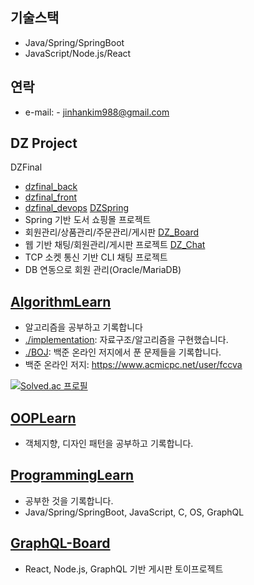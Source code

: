 
## 기술스택
- Java/Spring/SpringBoot
- JavaScript/Node.js/React

## 연락
- e-mail: - jinhankim988@gmail.com

## DZ Project
DZFinal
- [dzfinal_back](https://github.com/jhkim988/dzfinal_back)
- [dzfinal_front](https://github.com/jhkim988/dzfinal_front)
- [dzfinal_devops](https://github.com/jhkim988/devops)
[DZSpring](https://github.com/jhkim988/DZSpring)
- Spring 기반 도서 쇼핑몰 프로젝트
- 회원관리/상품관리/주문관리/게시판
[DZ_Board](https://github.com/jhkim988/DZBoard)
- 웹 기반 채팅/회원관리/게시판 프로젝트
[DZ_Chat](https://github.com/jhkim988/DZ_Chat)
- TCP 소켓 통신 기반 CLI 채팅 프로젝트
- DB 연동으로 회원 관리(Oracle/MariaDB)

## [AlgorithmLearn](https://github.com/jhkim988/AlgorithmLearn)
- 알고리즘을 공부하고 기록합니다
- [./implementation](https://github.com/jhkim988/AlgorithmLearn/tree/main/Implementation): 자료구조/알고리즘을 구현했습니다.
- [./BOJ](https://github.com/jhkim988/AlgorithmLearn/tree/main/Baekjoon): 백준 온라인 저지에서 푼 문제들을 기록합니다.
- 백준 온라인 저지: https://www.acmicpc.net/user/fccva

[![Solved.ac
프로필](http://mazassumnida.wtf/api/v2/generate_badge?boj=fccva)](https://solved.ac/fccva)

## [OOPLearn](https://github.com/jhkim988/OOPLearn)
- 객체지향, 디자인 패턴을 공부하고 기록합니다.

## [ProgrammingLearn](https://github.com/jhkim988/ProgrammingLearn)
- 공부한 것을 기록합니다.
- Java/Spring/SpringBoot, JavaScript, C, OS, GraphQL

## [GraphQL-Board](https://github.com/jhkim988/Graphql-Board)
- React, Node.js, GraphQL 기반 게시판 토이프로젝트

<!--
**jhkim988/jhkim988** is a ✨ _special_ ✨ repository because its `README.md` (this file) appears on your GitHub profile.

Here are some ideas to get you started:

- 🔭 I’m currently working on ...
- 🌱 I’m currently learning ...
- 👯 I’m looking to collaborate on ...
- 🤔 I’m looking for help with ...
- 💬 Ask me about ...
- 📫 How to reach me: ...
- 😄 Pronouns: ...
- ⚡ Fun fact: ...
-->
